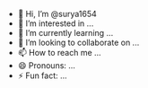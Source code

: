 - 👋 Hi, I’m @surya1654
- 👀 I’m interested in ...
- 🌱 I’m currently learning ...
- 💞️ I’m looking to collaborate on ...
- 📫 How to reach me ...
- 😄 Pronouns: ...
- ⚡ Fun fact: ...

<!---
surya1654/surya1654 is a ✨ special ✨ repository because its `README.md` (this file) appears on your GitHub profile.
You can click the Preview link to take a look at your changes.
--->

